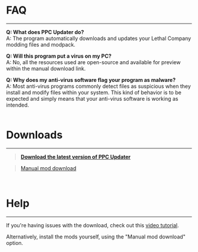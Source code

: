 # **FAQ**
_____________________

**Q: What does PPC Updater do?**<br>
A: The program automatically downloads and updates your Lethal Company modding files and modpack.

**Q: Will this program put a virus on my PC?**<br>
A: No, all the resources used are open-source and available for preview within the manual download link.

**Q: Why does my anti-virus software flag your program as malware?**<br>
A: Most anti-virus programs commonly detect files as suspicious when they install and modify files within your system. This kind of behavior is to be expected and simply means that your anti-virus software is working as intended.<br><br>

# **Downloads**
_____________________

<blockquote style="font-style: normal;">
    <strong><a href="https://github.com/CBonez0/PPC/releases/download/v1.0.0.1/PPC-Updater.exe">Download the latest version of PPC Updater</a></strong>
</blockquote>


<blockquote style="font-style: normal;">
    <a href="https://www.dropbox.com/scl/fo/1qwx64hf2vh8hejgx82p0/h?rlkey=5mi4o99qu2qex4zkvmu5jmt2y&dl=1">Manual mod download</a>
</blockquote>
<br>

# **Help**
_____________________

If you're having issues with the download, check out this <a href="https://youtu.be/g3WjZKypkIM" target="_blank">video tutorial</a>.

Alternatively, install the mods yourself, using the "Manual mod download" option.
